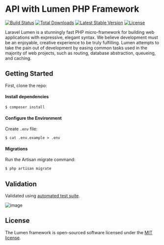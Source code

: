 # API with Lumen PHP Framework

[![Build Status](https://travis-ci.org/laravel/lumen-framework.svg)](https://travis-ci.org/laravel/lumen-framework)
[![Total Downloads](https://img.shields.io/packagist/dt/laravel/framework)](https://packagist.org/packages/laravel/lumen-framework)
[![Latest Stable Version](https://img.shields.io/packagist/v/laravel/framework)](https://packagist.org/packages/laravel/lumen-framework)
[![License](https://img.shields.io/packagist/l/laravel/framework)](https://packagist.org/packages/laravel/lumen-framework)

Laravel Lumen is a stunningly fast PHP micro-framework for building web applications with expressive, elegant syntax. We believe development must be an enjoyable, creative experience to be truly fulfilling. Lumen attempts to take the pain out of development by easing common tasks used in the majority of web projects, such as routing, database abstraction, queueing, and caching.

## Getting Started
First, clone the repo:

#### Install dependencies
```
$ composer install
```

#### Configure the Environment
Create `.env` file:
```
$ cat .env.example > .env
```
#### Migrations
Run the Artisan migrate command:
```bash
$ php artisan migrate
```

## Validation

Validated using [automated test suite](http://ipkiss.pragmazero.com/).

![image](https://user-images.githubusercontent.com/30854048/130557382-17451b95-bb22-48ea-8332-8fbf9a2419a2.png)


## License

The Lumen framework is open-sourced software licensed under the [MIT license](https://opensource.org/licenses/MIT).
